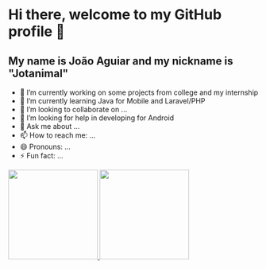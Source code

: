 # Hi there, welcome to my GitHub profile 👋

## My name is João Aguiar and my nickname is "Jotanimal"

- 🔭 I’m currently working on some projects from college and my internship
- 🌱 I’m currently learning Java for Mobile and Laravel/PHP
- 👯 I’m looking to collaborate on ...
- 🤔 I’m looking for help in developing for Android
- 💬 Ask me about ...
- 📫 How to reach me: ...
- 😄 Pronouns: ...
- ⚡ Fun fact: ...

<div>
<a href="https://github.com/Jotanimal">
<img loading="lazy" height="180em" src="https://github-readme-stats.vercel.app/api/top-langs/?username=Jotanimal&layout=compact&langs_count=7&theme=dracula"/>
<img loading="lazy" height="180em" src="https://github-readme-stats.vercel.app/api?username=Jotanimal&show_icons=true&theme=dracula&include_all_commits=true&count_private=true"/>
</div>
